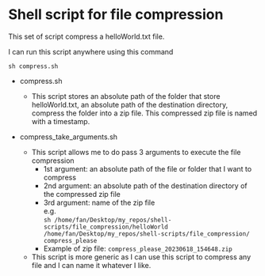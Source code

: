 # Shell script for file compression

This set of script compress a helloWorld.txt file.

I can run this script anywhere using this command
```
sh compress.sh
```

- compress.sh
    - This script stores an absolute path of the folder that store helloWorld.txt, an absolute path of the destination directory, compress the folder into a zip file. This compressed zip file is named with a timestamp.

- compress_take_arguments.sh
    - This script allows me to do pass 3 arguments to execute the file compression
        - 1st argument: an absolute path of the file or folder that I want to compress
        - 2nd argument: an absolute path of the destination directory of the compressed zip file
        - 3rd argument: name of the zip file <br>
        e.g. <br> `sh /home/fan/Desktop/my_repos/shell-scripts/file_compression/helloWorld /home/fan/Desktop/my_repos/shell-scripts/file_compression/ compress_please` <br>
        - Example of zip file: `compress_please_20230618_154648.zip`
    - This script is more generic as I can use this script to compress any file and I can name it whatever I like.